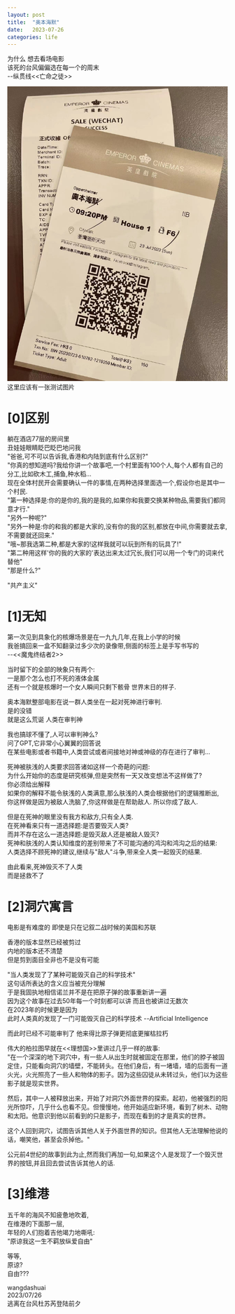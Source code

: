 ```yaml
---
layout: post
title:  "奥本海默"
date:   2023-07-26 
categories: life
---
```


为什么 想去看场电影  
该死的台风偏偏选在每一个的周末  
--纵贯线<<亡命之徒>>  
 
![test](https://github.com/wangjizhu/wangjizhu.github.io/raw/master/image/9bdc3441c353239858e4295f7508b8b.jpg)
这里应该有一张测试图片

# [0]区别
躺在酒店77层的房间里  
丑娃娃眼睛眨巴眨巴地问我  
"爸爸,可不可以告诉我,香港和内陆到底有什么区别?"  
"你真的想知道吗?我给你讲一个故事吧,一个村里面有100个人,每个人都有自己的分工,比如砍木工,捕鱼,种水稻...  
现在全体村民开会需要确认一件的事情,在两种选择里面选一个,假设你也是其中一个村民.  
"第一种选择是:你的是你的,我的是我的,如果你和我要交换某种物品,需要我们都同意才行."  
"另外一种呢?"  
"另外一种是:你的和我的都是大家的,没有你的我的区别,都放在中间,你需要就去拿,不需要就还回来."  
"哦~那我选第二种,都是大家的!这样我就可以玩到所有的玩具了!"  
"第二种用这样'你的我的大家的'表达出来太过冗长,我们可以用一个专门的词来代替他"  
"那是什么?"  

"共产主义"

# [1]无知

第一次见到具象化的核爆场景是在一九九几年,在我上小学的时候  
我爸搞回来一盒不知翻录过多少次的录像带,侧面的标签上是手写书写的  
--<<魔鬼终结者2>>  

当时留下的全部的映象只有两个:   
一是那个怎么也打不死的液体金属  
还有一个就是核爆时一个女人瞬间只剩下骸骨
世界末日的样子.

奥本海默整部电影在说一群人类坐在一起对死神进行审判.  
是的没错  
就是这么荒诞
人类在审判神

我也搞球不懂了,人可以审判神么?  
问了GPT,它非常小心翼翼的回答说  
在某些电影或者书籍中,人类尝试或者间接地对神或神级的存在进行了审判...

死神被肤浅的人类要求回答诸如这样一个奇葩的问题:  
为什么开始你的态度是研究核弹,但是突然有一天又改变想法不这样做了?  
你必须给出解释  
如果你的解释不能令肤浅的人类满意,那么肤浅的人类会根据他们的逻辑推断出,  
你这样做是因为被敌人洗脑了,你这样做是在帮助敌人.
所以你成了敌人.  

但是在死神的眼里没有我方和敌方,只有全人类.  
在死神看来只有一道选择题:是否要毁灭人类?  
而并不存在这么一道选择题:是毁灭敌人还是被敌人毁灭?  
死神和肤浅的人类认知维度的差别带来了不可能沟通的鸿沟和鸿沟之后的结果:  
人类选择不顾死神的建议,继续与"敌人"斗争,带来全人类一起毁灭的结果.

由此看来,死神毁灭不了人类  
而是拯救不了  

# [2]洞穴寓言
电影是有难度的 即使是只在记叙二战时候的美国和苏联  

香港的版本显然已经被剪过  
内地的版本还不清楚   
但是剪到面目全非也不是没有可能

"当人类发现了了某种可能毁灭自己的科学技术"  
这句话所表达的含义应当被充分理解  
于是我固执地相信诺兰并不是在把原子弹的故事重新讲一遍  
因为这个故事在过去50年每一个时刻都可以讲  而且也被讲过无数次    
在2023年的时候更是因为  
此时人类真的发现了一门可能毁灭自己的科学技术
--Artificial Intelligence 

而此时已经不可能审判了
他来得比原子弹更彻底更摧枯拉朽

伟大的柏拉图早就在<<理想国>>里讲过几乎一样的故事:   
"在一个深深的地下洞穴中，有一些人从出生时就被固定在那里，他们的脖子被固定住，只能看向洞穴的墙壁，不能转头。在他们身后，有一堵墙，墙的后面有一道火光，火光照亮了一些人和物体的影子。因为这些囚徒从未转过头，他们以为这些影子就是现实世界。

然后，其中一人被释放出来，开始了对洞穴外面世界的探索。起初，他被强烈的阳光所惊吓，几乎什么也看不见。但慢慢地，他开始适应新环境，看到了树木、动物和太阳。他意识到他以前看到的只是影子，而现在看到的才是真实的世界。

这个人回到洞穴，试图告诉其他人关于外面世界的知识。但其他人无法理解他说的话，嘲笑他，甚至会杀掉他。" 

公元前4世纪的故事到此为止,然而我们再加一句,如果这个人是发现了一个毁灭世界的按钮,并且回去尝试告诉其他人的话.  

 
 
# [3]维港 
五千年的海风不知疲惫地吹着,  
在维港的下面那一层,  
年轻的人们抱着吉他竭力地嘶吼:  
"原谅我这一生不羁放纵爱自由"  

等等,  
原谅?  
自由???



wangdashuai  
2023/07/26    
逃离在台风杜苏芮登陆前夕



 
